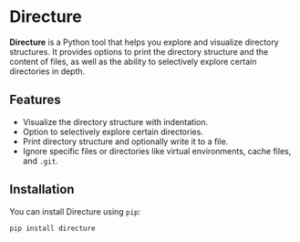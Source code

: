 # Directure

**Directure** is a Python tool that helps you explore and visualize directory structures. It provides options to print the directory structure and the content of files, as well as the ability to selectively explore certain directories in depth.

## Features

- Visualize the directory structure with indentation.
- Option to selectively explore certain directories.
- Print directory structure and optionally write it to a file.
- Ignore specific files or directories like virtual environments, cache files, and `.git`.
  
## Installation

You can install Directure using `pip`:

```bash
pip install directure
